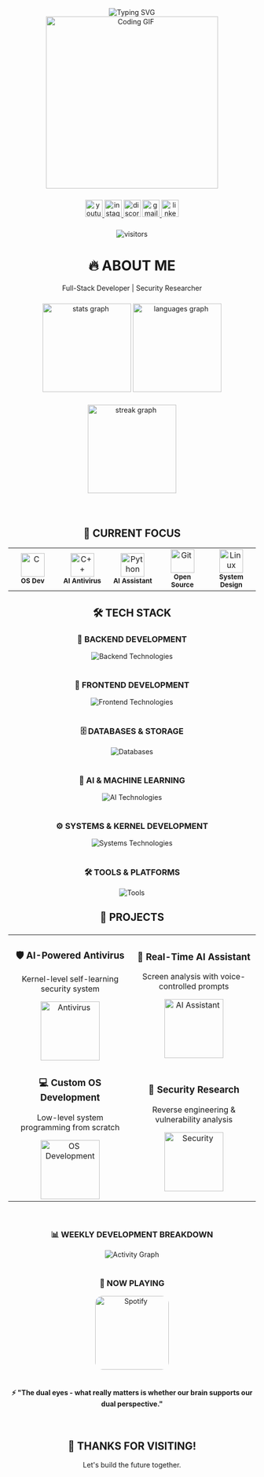 <div align="center">
  <img src="https://readme-typing-svg.herokuapp.com/?font=Fira+Code&weight=600&size=28&duration=4000&pause=1000&color=FF0000&center=true&vCenter=true&width=600&height=60&lines=🔥+Fikret+-+Full-Stack+Developer;🔐+Security+Enthusiast;🚀+Building+The+Future" alt="Typing SVG" />
</div>

<div align="center">
  <img height="350" src="https://i.pinimg.com/originals/42/0a/7d/420a7df7a19b0cfc0316536c2755b841.gif" alt="Coding GIF" />
</div>

###

<div align="center">
  <a href="https://www.youtube.com/@404swc41" target="_blank">
    <img src="https://img.shields.io/badge/YouTube-FF0000?style=for-the-badge&logo=youtube&logoColor=white" height="35" alt="youtube" />
  </a>
  <a href="https://instagram.com/herrfikret" target="_blank">
    <img src="https://img.shields.io/badge/Instagram-E4405F?style=for-the-badge&logo=instagram&logoColor=white" height="35" alt="instagram" />
  </a>
  <img src="https://img.shields.io/badge/Discord-7289DA?style=for-the-badge&logo=discord&logoColor=white" height="35" alt="discord" />
  <a href="mailto:fikretseveriletiism@gmail.com" target="_blank">
    <img src="https://img.shields.io/badge/Gmail-D14836?style=for-the-badge&logo=gmail&logoColor=white" height="35" alt="gmail" />
  </a>
  <a href="https://linkedin.com/in/fikret" target="_blank">
    <img src="https://img.shields.io/badge/LinkedIn-0077B5?style=for-the-badge&logo=linkedin&logoColor=white" height="35" alt="linkedin" />
  </a>
</div>

###

<div align="center">
  <img src="https://visitor-badge.laobi.icu/badge?page_id=Fikret-SVR.Fikret-SVR" alt="visitors" />
</div>

###

<div align="center">
  <h1>🔥 ABOUT ME</h1>
  <p>Full-Stack Developer | Security Researcher</p>
</div>

###

<div align="center">
  <img src="https://github-readme-stats.vercel.app/api?username=Fikret-SVR&show_icons=true&hide_border=true&theme=radical&include_all_commits=true&count_private=true" height="180" alt="stats graph" />
  <img src="https://github-readme-stats.vercel.app/api/top-langs?username=Fikret-SVR&layout=compact&hide_border=true&theme=radical&langs_count=8" height="180" alt="languages graph" />
</div>

###

<div align="center">
  <img src="https://github-readme-streak-stats.herokuapp.com/?user=Fikret-SVR&theme=radical&hide_border=true" height="180" alt="streak graph" />
</div>

###

<br clear="both">

<div align="center">
  <h2>🚀 CURRENT FOCUS</h2>
</div>

<div align="center">
  <table>
    <tr>
      <td align="center" width="96">
        <img src="https://cdn.jsdelivr.net/gh/devicons/devicon/icons/c/c-original.svg" width="48" height="48" alt="C" />
        <br><sub><b>OS Dev</b></sub>
      </td>
      <td align="center" width="96">
        <img src="https://cdn.jsdelivr.net/gh/devicons/devicon/icons/cplusplus/cplusplus-original.svg" width="48" height="48" alt="C++" />
        <br><sub><b>AI Antivirus</b></sub>
      </td>
      <td align="center" width="96">
        <img src="https://cdn.jsdelivr.net/gh/devicons/devicon/icons/python/python-original.svg" width="48" height="48" alt="Python" />
        <br><sub><b>AI Assistant</b></sub>
      </td>
      <td align="center" width="96">
        <img src="https://cdn.jsdelivr.net/gh/devicons/devicon/icons/git/git-original.svg" width="48" height="48" alt="Git" />
        <br><sub><b>Open Source</b></sub>
      </td>
      <td align="center" width="96">
        <img src="https://cdn.jsdelivr.net/gh/devicons/devicon/icons/linux/linux-original.svg" width="48" height="48" alt="Linux" />
        <br><sub><b>System Design</b></sub>
      </td>
    </tr>
  </table>
</div>

###

<div align="center">
  <h2>🛠️ TECH STACK</h2>
</div>

###

<div align="center">
  <h3>🔧 BACKEND DEVELOPMENT</h3>
  <img src="https://skillicons.dev/icons?i=python,nodejs,java,cs,dotnet,perl,php,lua,nginx&theme=dark&perline=9" alt="Backend Technologies" />
</div>

<br>

<div align="center">
  <h3>🎨 FRONTEND DEVELOPMENT</h3>
  <img src="https://skillicons.dev/icons?i=js,react,html,css&theme=dark&perline=6" alt="Frontend Technologies" />
</div>

<br>

<div align="center">
  <h3>🗄️ DATABASES & STORAGE</h3>
  <img src="https://skillicons.dev/icons?i=mysql,sqlite&theme=dark&perline=4" alt="Databases" />
</div>

<br>

<div align="center">
  <h3>🤖 AI & MACHINE LEARNING</h3>
  <img src="https://skillicons.dev/icons?i=cpp,tensorflow,pytorch&theme=dark&perline=4" alt="AI Technologies" />
</div>

<br>

<div align="center">
  <h3>⚙️ SYSTEMS & KERNEL DEVELOPMENT</h3>
  <img src="https://skillicons.dev/icons?i=c,bash&theme=dark&perline=4" alt="Systems Technologies" />
</div>

<br>

<div align="center">
  <h3>🛠️ TOOLS & PLATFORMS</h3>
  <img src="https://skillicons.dev/icons?i=git,github,gitlab,linux,docker,vscode,visualstudio,wordpress,ps,ai,ae,blender,unity,unreal&theme=dark&perline=8" alt="Tools" />
</div>

###

<div align="center">
  <h2>💼 PROJECTS</h2>
</div>

###

<div align="center">
  <table>
    <tr>
      <td width="50%" align="center">
        <h3>🛡️ AI-Powered Antivirus</h3>
        <p>Kernel-level self-learning security system</p>
        <img height="120" src="https://cdn-icons-png.flaticon.com/512/3062/3062634.png" alt="Antivirus" />
      </td>
      <td width="50%" align="center">
        <h3>🤖 Real-Time AI Assistant</h3>
        <p>Screen analysis with voice-controlled prompts</p>
        <img height="120" src="https://cdn-icons-png.flaticon.com/512/4712/4712035.png" alt="AI Assistant" />
      </td>
    </tr>
    <tr>
      <td width="50%" align="center">
        <h3>💻 Custom OS Development</h3>
        <p>Low-level system programming from scratch</p>
        <img height="120" src="https://cdn-icons-png.flaticon.com/512/6125/6125000.png" alt="OS Development" />
      </td>
      <td width="50%" align="center">
        <h3>🔐 Security Research</h3>
        <p>Reverse engineering & vulnerability analysis</p>
        <img height="120" src="https://cdn-icons-png.flaticon.com/512/565/565822.png" alt="Security" />
      </td>
    </tr>
  </table>
</div>

<br>

<div align="center">
  <h3>📊 WEEKLY DEVELOPMENT BREAKDOWN</h3>
  <img src="https://github-readme-activity-graph.vercel.app/graph?username=Fikret-SVR&theme=react-dark&bg_color=20232a&hide_border=true&area=true" alt="Activity Graph" />
</div>

<br>

<div align="center">
  <h3>🎵 NOW PLAYING</h3>
  <img src="https://spotify-github-profile.kittinanx.com/api/view?uid=31qpjofx7q2qgjw3n3n4n4n4n4n4&cover_image=true&theme=default&show_offline=false&background_color=121212&interchange=false" height="150" alt="Spotify" style="border-radius: 15px;" />
</div>

<br>

<div align="center">
  <h4>⚡ "The dual eyes - what really matters is whether our brain supports our dual perspective."</h4>
</div>

<br>

<div align="center">
  <h2>🚀 THANKS FOR VISITING!</h2>
  <p>Let's build the future together.</p>
</div>
